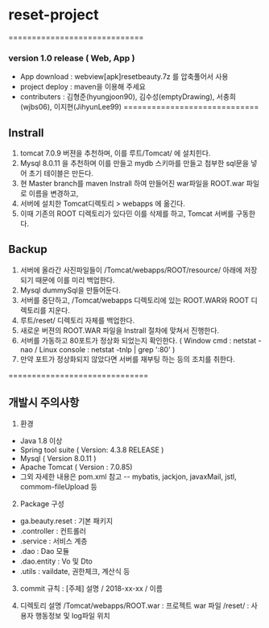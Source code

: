 # reset-project
=============================

### version 1.0 release ( Web, App )

- App download : webview[apk]resetbeauty.7z 를 압축풀어서 사용
- project deploy : maven을 이용해 주세요 
- contributers : 김형준(hyungjoon90), 김수성(emptyDrawing), 서충희(wjbs06), 이지현(JihyunLee99)
=============================
## Instrall 

1. tomcat 7.0.9 버젼을 추천하며, 이를 루트/Tomcat/ 에 설치힌다.
2. Mysql 8.0.11 을 추천하며 이를 만들고 mydb 스키마를 만들고 첨부한 sql문을 넣어 초기 테이블은 만든다.
3. 현 Master branch를 maven Instrall 하여 만들어진 war파일을 ROOT.war 파일로 이름을 변경하고,
4. 서버에 설치한 Tomcat디렉토리 > webapps 에 옮긴다.
5. 이때 기존의 ROOT 디렉토리가 있다민 이를 삭제를 하고, Tomcat 서버를 구동한다.

## Backup

1. 서버에 올라간 사진파일들이 /Tomcat/webapps/ROOT/resource/ 아래에 저장되기 때문에 이를 미리 백업한다.
2. Mysql dummySql을 만들어둔다.
3. 서버를 중단하고, /Tomcat/webapps 디렉토리에 있는 ROOT.WAR와 ROOT 디렉토리를 지운다.
4. 루트/reset/ 디렉토리 자체를 백업한다.
5. 새로운 버젼의 ROOT.WAR 파일을 Instrall 절차에 맞쳐서 진행한다.
6. 서버를 가동하고 80포트가 정상화 되었는지 확인한다.
( Window cmd : netstat -nao  / Linux console : netstat -tnlp | grep ':80' )
7. 만약 포트가 정상화되지 않았다면 서버를 재부팅 하는 등의 조치를 취한다.

==============================
## 개발시 주의사항
1. 환경
- Java 1.8 이상
- Spring tool suite ( Version: 4.3.8 RELEASE )
- Mysql ( Version 8.0.11 )
- Apache Tomcat ( Version : 7.0.85)
- 그외 자세한 내용은 pom.xml 참고
-- mybatis, jackjon, javaxMail, jstl, commom-fileUpload 등

2. Package 구성
- ga.beauty.reset : 기본 패키지
- .controller : 컨트롤러
- .service : 서비스 계층
- .dao : Dao 모듈
- .dao.entity : Vo 및 Dto 
- .utils : vaildate, 권한체크, 계산식 등

3. commit 규칙
: [주제] 설명 / 2018-xx-xx / 이름

4. 디렉토리 설명
/Tomcat/webapps/ROOT.war : 프로젝트 war 파일
/reset/ : 사용자 행동정보 및 log파일 위치
